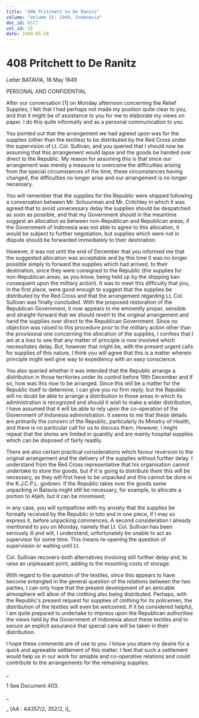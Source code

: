 ```yaml
---
title: "408 Pritchett to De Ranitz"
volume: "Volume 15: 1949, Indonesia"
doc_id: 6577
vol_id: 15
date: 1949-05-18
---
```


# 408 Pritchett to De Ranitz

Letter BATAVIA, 18 May 1949

PERSONAL AND CONFIDENTIAL

After our conversation [1] on Monday afternoon concerning the Relief Supplies, I felt that I had perhaps not made my position quite clear to you, and that it might be of assistance to you for me to elaborate my views on paper. I do this quite informally and as a personal communication to you.

You pointed out that the arrangement we had agreed upon was for the supplies (other than the textiles) to be distributed by the Red Cross under the supervision of Lt. Col. Sullivan, and you queried that I should now be assuming that this arrangement would lapse and the goods be handed over direct to the Republic. My reason for assuming this is that since our arrangement was merely a measure to overcome the difficulties arising from the special circumstances of the time, these circumstances having changed, the difficulties no longer arise and our arrangement is no longer necessary.

You will remember that the supplies for the Republic were shipped following a conversation between Mr. Schuurman and Mr. Critchley in which it was agreed that to avoid unnecessary delay the supplies should be despatched as soon as possible, and that my Government should in the meantime suggest an allocation as between non-Republican and Republican areas; if the Government of Indonesia was not able to agree to this allocation, it would be subject to further negotiation, but supplies which were not in dispute should be forwarded immediately to their destination.

However, it was not until the end of December that you informed me that the suggested allocation was acceptable and by this time it was no longer possible simply to forward the supplies which had arrived, to their destination, since they were consigned to the Republic (the supplies for non-Republican areas, as you know, being held up by the shipping ban consequent upon the military action). It was to meet this difficulty that you, in the first place, were good enough to suggest that the supplies be distributed by the Red Cross and that the arrangement regarding Lt. Col. Sullivan was finally concluded. With the proposed restoration of the Republican Government, it now appears to me eminently proper, sensible and straight-forward that we should revert to the original arrangement and hand the supplies over direct to the Republican Government. Since no objection was raised to this procedure prior to the military action other than the provisional one concerning the allocation of the supplies, I confess that I am at a loss to see that any matter of principle is now involved which necessitates delay. But, however that might be, with the present urgent calls for supplies of this nature, I think you will agree that this is a matter wherein principle might well give way to expediency with an easy conscience.

You also queried whether it was intended that the Republic arrange a distribution in those territories under its control before 19th December and if so, how was this now to be arranged. Since this will be a matter for the Republic itself to determine, I can give you no firm reply; but the Republic will no doubt be able to arrange a distribution in those areas in which its administration is recognized and should it wish to make a wider distribution, I have assumed that it will be able to rely upon the co-operation of the Government of Indonesia administration. It seems to me that these details are primarily the concern of the Republic, particularly its Ministry of Health, and there is no particular call for us to discuss them. However, I might repeat that the stores are limited in quantity and are mainly hospital supplies which can be disposed of fairly readily.

There are also certain practical considerations which favour reversion to the original arrangement and the delivery of the supplies without further delay. I understand from the Red Cross representative that his organisation cannot undertake to store the goods, but if it is going to distribute them this will be necessary, as they will first have to be unpacked and this cannot be done in the K.J.C.P.L. godown. If the Republic takes over the goods some unpacking in Batavia might still be necessary, for example, to allocate a portion to Atjeh, but it can be minimised;

in any case, you will sympathise with my anxiety that the supplies be formally received by the Republic in toto and in one piece, if I may so express it, before unpacking commences. A second consideration I already mentioned to you on Monday, namely that Lt. Col. Sullivan has been seriously ill and will, I understand, unfortunately be unable to act as supervisor for some time. This means re-opening the question of supervision or waiting until Lt.

Col. Sullivan recovers-both alternatives involving still further delay and, to raise an unpleasant point, adding to the mounting costs of storage.

With regard to the question of the textiles, since this appears to have become entangled in the general question of the relations between the two parties, I can only hope that the present development of an amicable atmosphere will allow of the clothing also being distributed. Perhaps, with the Republic's present request for supplies of clothing for its policemen, the distribution of the textiles will even be welcomed. If it be considered helpful, I am quite prepared to undertake to impress upon the Republican authorities the views held by the Government of Indonesia about these textiles and to secure an explicit assurance that special care will be taken in their distribution.

I hope these comments are of use to you. I know you share my desire for a quick and agreeable settlement of this matter. I feel that such a settlement would help us in our work for amiable and co-operative relations and could contribute to the arrangements for the remaining supplies.

_

1 See Document 403.

_

_ [AA : A4357/2, 352/2, i]_
